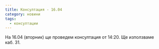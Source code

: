 ```yaml
---
title: Консултация - 16.04
category: новини
tags:
  - консултации
---
```


На 16.04 (вторник) ще проведем консултация от 14:20. Ще използваме каб. 31.
